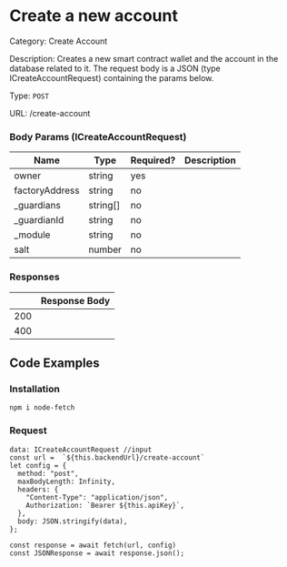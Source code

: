 # Create a new account

Category: Create Account

Description: Creates a new smart contract wallet and the account in the database related to it. The request body is a JSON (type ICreateAccountRequest) containing the params below.

Type: `POST`

URL: /create-account

### Body Params (ICreateAccountRequest)

| Name | Type | Required? | Description |
| --- | --- | --- | --- |
| owner | string | yes |  |
| factoryAddress | string | no |  |
| _guardians | string[] | no |  |
| _guardianId | string | no |  |
| _module | string | no |  |
| salt | number | no |  |

### Responses

|  | Response Body |
| --- | --- |
| 200 |  |
| 400 |  |

## Code Examples

### Installation

```tsx
npm i node-fetch
```

### Request

```tsx
data: ICreateAccountRequest //input
const url =  `${this.backendUrl}/create-account`
let config = {
  method: "post",
  maxBodyLength: Infinity,
  headers: {
    "Content-Type": "application/json",
    Authorization: `Bearer ${this.apiKey}`,
  },
  body: JSON.stringify(data),
};

const response = await fetch(url, config)
const JSONResponse = await response.json();

```